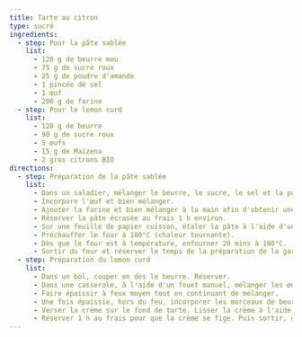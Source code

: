 ```yaml
---
title: Tarte au citron
type: sucré
ingredients:
  - step: Pour la pâte sablée
    list:
      - 120 g de beurre mou
      - 75 g de sucre roux
      - 25 g de poudre d'amande
      - 1 pincée de sel
      - 1 œuf
      - 200 g de farine
  - step: Pour le lemon curd
    list:
      - 120 g de beurre
      - 90 g de sucre roux
      - 5 œufs
      - 15 g de Maïzena
      - 2 gros citrons BIO
directions:
  - step: Préparation de la pâte sablée
    list:
      - Dans un saladier, mélanger le beurre, le sucre, le sel et la poudre d'amande.
      - Incorpore l'œuf et bien mélanger.
      - Ajouter la farine et bien mélanger à la main afin d'obtenir une pâte homogène
      - Réserver la pâte écrasée au frais 1 h environ.
      - Sur une feuille de papier cuisson, étaler la pâte à l'aide d'un rouleau à pâtisserie et la transférer dans un moule de 28 cm. Réserver au frais pendant 30 mins.
      - Préchauffer le four à 180°C (chaleur tournante).
      - Dès que le four est à température, enfourner 20 mins à 180°C.
      - Sortir du four et réserver le temps de la préparation de la garniture.
  - step: Préparation du lemon curd
    list:
      - Dans un bol, couper en dès le beurre. Réserver.
      - Dans une casserole, à l'aide d'un fouet manuel, mélanger les œufs avec le sucre et la Maïzena. Puis ajouter le zeste des citrons et leur jus.
      - Faire épaissir à feux moyen tout en continuant de mélanger.
      - Une fois épaissie, hors du feu, incorporer les morceaux de beurre et bien mélanger.
      - Verser la crème sur le fond de tarte. Lisser la crème à l'aide d'une maryse ou d'une spatule coudée.
      - Réserver 1 h au frais pour que la crème se fige. Puis sortir, démouler sur un plat de service et conserver à température ambiante. 
---
```

